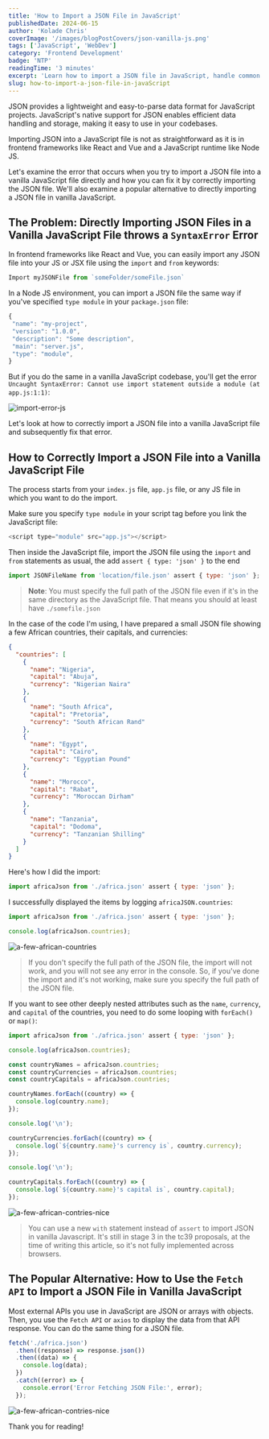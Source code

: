 ```yaml
---
title: 'How to Import a JSON File in JavaScript'
publishedDate: 2024-06-15
author: 'Kolade Chris'
coverImage: '/images/blogPostCovers/json-vanilla-js.png'
tags: ['JavaScript', 'WebDev']
category: 'Frontend Development'
badge: 'NTP'
readingTime: '3 minutes'
excerpt: 'Learn how to import a JSON file in JavaScript, handle common errors, and explore a practical alternative.'
slug: how-to-import-a-json-file-in-javaScript
---
```


JSON provides a lightweight and easy-to-parse data format for JavaScript projects. JavaScript's native support for JSON enables efficient data handling and storage, making it easy to use in your codebases.

Importing JSON into a JavaScript file is not as straightforward as it is in frontend frameworks like React and Vue and a JavaScript runtime like Node JS.

Let's examine the error that occurs when you try to import a JSON file into a vanilla JavaScript file directly and how you can fix it by correctly importing the JSON file. We'll also examine a popular alternative to directly importing a JSON file in vanilla JavaScript.

## The Problem: Directly Importing JSON Files in a Vanilla JavaScript File throws a `SyntaxError` Error

In frontend frameworks like React and Vue, you can easily import any JSON file into your JS or JSX file using the `import` and `from` keywords:

```js
Import myJSONFile from `someFolder/someFile.json`
```

In a Node JS environment, you can import a JSON file the same way if you've specified `type module` in your `package.json` file:

```js
{
 "name": "my-project",
 "version": "1.0.0",
 "description": "Some description",
 "main": "server.js",
 "type": "module",
}
```

But if you do the same in a vanilla JavaScript codebase, you'll get the error `Uncaught SyntaxError: Cannot use import statement outside a module (at app.js:1:1)`:

![import-error-js](../../../public/images/blogPostImages/import-json-vanilla-js/import-error.png)

Let's look at how to correctly import a JSON file into a vanilla JavaScript file and subsequently fix that error.

## How to Correctly Import a JSON File into a Vanilla JavaScript File

The process starts from your `index.js` file, `app.js` file, or any JS file in which you want to do the import.

Make sure you specify `type module` in your script tag before you link the JavaScript file:

```js
<script type="module" src="app.js"></script>
```

Then inside the JavaScript file, import the JSON file using the `import` and `from` statements as usual, the add `assert { type: 'json' }` to the end

```js
import JSONFileName from 'location/file.json' assert { type: 'json' };
```

> **Note**: You must specify the full path of the JSON file even if it's in the same directory as the JavaScript file. That means you should at least have `./somefile.json`

In the case of the code I'm using, I have prepared a small JSON file showing a few African countries, their capitals, and currencies:

```json
{
  "countries": [
    {
      "name": "Nigeria",
      "capital": "Abuja",
      "currency": "Nigerian Naira"
    },
    {
      "name": "South Africa",
      "capital": "Pretoria",
      "currency": "South African Rand"
    },
    {
      "name": "Egypt",
      "capital": "Cairo",
      "currency": "Egyptian Pound"
    },
    {
      "name": "Morocco",
      "capital": "Rabat",
      "currency": "Moroccan Dirham"
    },
    {
      "name": "Tanzania",
      "capital": "Dodoma",
      "currency": "Tanzanian Shilling"
    }
  ]
}
```

Here's how I did the import:

```js
import africaJson from './africa.json' assert { type: 'json' };
```

I successfully displayed the items by logging `africaJSON.countries`:

```js ins={3}
import africaJson from './africa.json' assert { type: 'json' };

console.log(africaJson.countries);
```

![a-few-african-countries](../../../public/images/blogPostImages/import-json-vanilla-js/a-few-african-countries.png)

> If you don't specify the full path of the JSON file, the import will not work, and you will not see any error in the console. So, if you've done the import and it's not working, make sure you specify the full path of the JSON file.

If you want to see other deeply nested attributes such as the `name`, `currency`, and `capital` of the countries, you need to do some looping with `forEach()` or `map()`:

```js ins={5-23}
import africaJson from './africa.json' assert { type: 'json' };

console.log(africaJson.countries);

const countryNames = africaJson.countries;
const countryCurrencies = africaJson.countries;
const countryCapitals = africaJson.countries;

countryNames.forEach((country) => {
  console.log(country.name);
});

console.log('\n');

countryCurrencies.forEach((country) => {
  console.log(`${country.name}'s currency is`, country.currency);
});

console.log('\n');

countryCapitals.forEach((country) => {
  console.log(`${country.name}'s capital is`, country.capital);
});
```

![a-few-african-contries-nice](../../../public/images/blogPostImages/import-json-vanilla-js/a-few-african-contries-nice.png)

> You can use a new `with` statement instead of `assert` to import JSON in vanilla Javascript. It's still in stage 3 in the tc39 proposals, at the time of writing this article, so it's not fully implemented across browsers.

## The Popular Alternative: How to Use the `Fetch API` to Import a JSON File in Vanilla JavaScript

Most external APIs you use in JavaScript are JSON or arrays with objects. Then, you use the `Fetch API` or `axios` to display the data from that API response. You can do the same thing for a JSON file.

```js
fetch('./africa.json')
  .then((response) => response.json())
  .then((data) => {
    console.log(data);
  })
  .catch((error) => {
    console.error('Error Fetching JSON File:', error);
  });
```

![a-few-african-contries-nice](../../../public/images/blogPostImages/import-json-vanilla-js/a-few-african-counties-fetch.png)

Thank you for reading!
